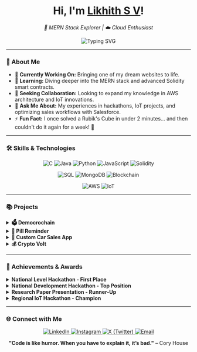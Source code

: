 <div align="center">
  <h1>Hi, I'm <a href="https://github.com/Likhith12gl">Likhith S V</a>!</h1>
  <p><em>🚀 MERN Stack Explorer | ☁️ Cloud Enthusiast</em></p>
  
  <img src="https://readme-typing-svg.demolab.com?font=Fira+Code&size=24&pause=1000&color=FFFFFF&center=true&vCenter=true&width=600&height=80&lines=Building+Things+One+Commit+at+a+Time;Turning+Ideas+into+Reality;Crafting+Code+with+Passion" alt="Typing SVG" />
</div>

---

### 🌟  About Me

- 🔭 **Currently Working On:** Bringing one of my dream websites to life.
- 🌱 **Learning:** Diving deeper into the MERN stack and advanced Solidity smart contracts.
- 🤝 **Seeking Collaboration:** Looking to expand my knowledge in AWS architecture and IoT innovations.
- 💬 **Ask Me About:** My experiences in hackathons, IoT projects, and optimizing sales workflows with Salesforce.
- ⚡ **Fun Fact:** I once solved a Rubik's Cube in under 2 minutes... and then couldn't do it again for a week! 🧩

---


### 🛠️ Skills & Technologies

<p align="center">
  <img src="https://img.shields.io/badge/C-00599C?style=for-the-badge&logo=c&logoColor=white" alt="C" />
  <img src="https://img.shields.io/badge/Java-ED8B00?style=for-the-badge&logo=java&logoColor=white" alt="Java" />
  <img src="https://img.shields.io/badge/Python-3776AB?style=for-the-badge&logo=python&logoColor=white" alt="Python" />
  <img src="https://img.shields.io/badge/JavaScript-F7DF1E?style=for-the-badge&logo=javascript&logoColor=black" alt="JavaScript" />
  <img src="https://img.shields.io/badge/Solidity-363636?style=for-the-badge&logo=solidity&logoColor=white" alt="Solidity" />
</p>

<p align="center">
  <img src="https://img.shields.io/badge/SQL-4479A1?style=for-the-badge&logo=mysql&logoColor=white" alt="SQL" />
  <img src="https://img.shields.io/badge/MongoDB-47A248?style=for-the-badge&logo=mongodb&logoColor=white" alt="MongoDB" />
  <img src="https://img.shields.io/badge/Blockchain-121D33?style=for-the-badge&logo=ethereum&logoColor=white" alt="Blockchain" />
</p>

<p align="center">
  <img src="https://img.shields.io/badge/AWS-FF9900?style=for-the-badge&logo=amazon-aws&logoColor=white" alt="AWS" />
  <img src="https://img.shields.io/badge/IoT-00BCD4?style=for-the-badge&logo=internet-of-things&logoColor=white" alt="IoT" />
</p>


---

### 📚 Projects

<details>
  <summary><b>🗳️ Democrochain</b></summary>
  <ul>
    <li>**Description:** A Blockchain-based Voting Application built on Ethereum to revolutionize electoral processes.</li>
    <li>**Impact:** 
      <ul>
        <li>Ensured 100% transparent party funding.</li>
        <li>Increased voting transparency by 90%.</li>
        <li>Reduced electoral fraud by 50-80% through immutable records.</li>
        <li>Cut election costs by 40-60% by minimizing physical infrastructure.</li>
      </ul>
    </li>
    <li>**Repo:** [Democrochain](https://github.com/Likhith12gl/block_all_defeat)</li>
  </ul>
</details>

<details>
  <summary><b>💊 Pill Reminder</b></summary>
  <ul>
    <li>**Description:** An IoT-based Medication Reminder System to improve health adherence.</li>
    <li>**Impact:** 
      <ul>
        <li>Provided timely medication reminders.</li>
        <li>Sent alerts to caregivers for missed doses, resolving over 90% of adherence issues.</li>
        <li>Tracked pill intake in the cloud, enhancing doctors' ability to provide accurate advice by over 60%.</li>
      </ul>
    </li>
    <li>**Repo:** [Pill Reminder](https://github.com/Likhith12gl/Pill-Reminder-Hackathon)</li>
  </ul>
</details>

<details>
  <summary><b>🚗 Custom Car Sales App</b></summary>
  <ul>
    <li>**Description:** A comprehensive car sales platform built on Salesforce.com to streamline sales processes.</li>
    <li>**Impact:** 
      <ul>
        <li>Enhanced customer management by 30%.</li>
        <li>Improved inventory control by 40%.</li>
        <li>Optimized sales processes by 50% and sales analytics by 45%.</li>
        <li>Implemented mobile access and dealership-specific customizations, boosting overall efficiency by 25%.</li>
      </ul>
    </li>
    <li>**Repo:** [Custom Car Sales App](https://github.com/Likhith12gl/Car-sales-app)</li>
  </ul>
</details>

<details>
  <summary><b>💰 Crypto Volt</b></summary>
  <ul>
    <li>**Description:** An Ethereum-based donation platform featuring Multisender for optimized transaction efficiency.</li>
    <li>**Impact:** Streamlined donation processes, reducing transaction times and fees significantly.</li>
    <li>**Repo:** [Crypto Volt](https://github.com/Likhith12gl/Crypto-Volt-main)</li>
  </ul>
</details>

---

### 🥇 Achievements & Awards

<details>
  <summary><b>National Level Hackathon - First Place</b></summary>
  <ul>
    <li>Led the development of a blockchain-based voting system that earned first place at the **Ambition Hackathon** organized by Bangalore Institute of Technology, Bangalore.</li>
  </ul>
</details>

<details>
  <summary><b>National Development Hackathon - Top Position</b></summary>
  <ul>
    <li>Recognized for creating an innovative custom car sales app that optimized 50% of sales workflows at **Hack Overflow** held at KLE Institute of Technology, Hubballi.</li>
  </ul>
</details>

<details>
  <summary><b>Research Paper Presentation - Runner-Up</b></summary>
  <ul>
    <li>Presented a groundbreaking study on medication adherence, contributing to solutions addressing over 40% of related diseases at the **Research Paper Presentation** at BGS Institute of Technology, Bangalore.</li>
  </ul>
</details>

<details>
  <summary><b>Regional IoT Hackathon - Champion</b></summary>
  <ul>
    <li>Developed an IoT-based medication reminder system, securing first place at a regional hackathon hosted by **Adichunchanagiri Institute of Technology**, Chikmagalur.</li>
  </ul>
</details>

---

### 🌐 Connect with Me

<p align="center">
  <a href="https://linkedin.com/in/likhith-s-v-5ba070245/" target="_blank">
    <img src="https://img.shields.io/badge/LinkedIn-0A66C2?style=for-the-badge&logo=linkedin&logoColor=white" alt="LinkedIn"/>
  </a>
  <a href="https://instagram.com/likhith_s_v" target="_blank">
    <img src="https://img.shields.io/badge/Instagram-E4405F?style=for-the-badge&logo=instagram&logoColor=white" alt="Instagram"/>
  </a>
  <a href="https://x.com/@Likhith2025" target="_blank">
    <img src="https://img.shields.io/badge/X-000000?style=for-the-badge&logo=x&logoColor=white" alt="X (Twitter)"/>
  </a>
  <a href="mailto:7019188609@gmail.com" target="_blank">
    <img src="https://img.shields.io/badge/Email-D14836?style=for-the-badge&logo=gmail&logoColor=white" alt="Email"/>
  </a>
</p>

<p align="center">
  <strong>"Code is like humor. When you have to explain it, it’s bad."</strong> – Cory House
</p>
